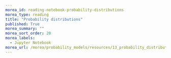 ```yaml
---
morea_id: reading-notebook-probability-distributions
morea_type: reading
title: "Probability distributions"
published: True
morea_summary: ""
morea_sort_order: 20
morea_labels: 
  - Jupyter Notebook
morea_url: /morea/probability_models/resources/13_probability_distributions.ipynb
---
```

